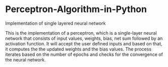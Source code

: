 # Perceptron-Algorithm-in-Python
Implementation of single layered neural network

This is the implementation of a perceptron, which  is a single-layer neural network that consists of input values, weights, bias, net sum followed by an activation function. It will accept the user defined inputs and based on that, it computes the the updated weights and the bias values. The process iterates based on the number of epochs and checks for the convergence of the neural network.
